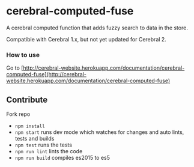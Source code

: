 # cerebral-computed-fuse

A cerebral computed function that adds fuzzy search to data in the store.

Compatible with Cerebral 1.x, but not yet updated for Cerebral 2.

### How to use
Go to [http://cerebral-website.herokuapp.com/documentation/cerebral-computed-fuse](http://cerebral-website.herokuapp.com/documentation/cerebral-computed-fuse)

## Contribute

Fork repo

* `npm install`
* `npm start` runs dev mode which watches for changes and auto lints, tests and builds
* `npm test` runs the tests
* `npm run lint` lints the code
* `npm run build` compiles es2015 to es5
